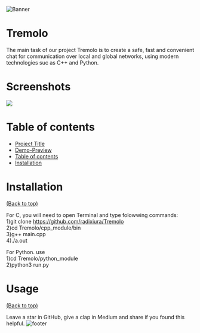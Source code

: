 ![Banner](https://i.imgur.com/glErIFF.png)
# Tremolo
The main task of our project Tremolo is to create a safe, fast and convenient chat for communication over local and global networks, using modern technologies suc as C++ and Python.






# Screenshots

![](https://i.imgur.com/Mq1I50c.jpg)






# Table of contents





- [Project Title](#project-title)
- [Demo-Preview](#demo-preview)
- [Table of contents](#table-of-contents)
- [Installation](#installation)


# Installation
[(Back to top)](#table-of-contents)


  For C, you will need to open Terminal and type folowwing commands:  
1)git clone https://github.com/radixiura/Tremolo  
2)cd Tremolo/cpp_module/bin  
3)g++ main.cpp  
4)./a.out   

  For Python. use  
1)cd Tremolo/python_module  
2)python3 run.py





# Usage
[(Back to top)](#table-of-contents)


  Leave a star in GitHub, give a clap in Medium and share if you found this helpful.
![footer](https://i.imgur.com/l38Sz35.gif)





